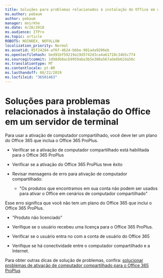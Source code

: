 ```yaml
---
title: Soluções para problemas relacionados à instalação do Office em um servidor de terminal
ms.author: pebaum
author: pebaum
manager: mnirkhe
ms.date: 4/26/2018
ms.audience: ITPro
ms.topic: article
ROBOTS: NOINDEX, NOFOLLOW
localization_priority: Normal
ms.assetid: 85f24284-af6f-4624-b6be-901a4a9206eb
ms.openlocfilehash: bed91bf59219a19d5742d3ca4a61718c34b5c774
ms.sourcegitcommit: 1d98db8acb9959aba3b5e308a567ade6b62da56c
ms.translationtype: MT
ms.contentlocale: pt-BR
ms.lasthandoff: 08/22/2019
ms.locfileid: "36501463"
---
```

# <a name="solutions-for-issues-around-installing-office-on-a-terminal-server"></a>Soluções para problemas relacionados à instalação do Office em um servidor de terminal

Para usar a ativação de computador compartilhado, você deve ter um plano do Office 365 que inclua o Office 365 ProPlus.
  
- Verificar se a ativação de computador compartilhado está habilitada para o Office 365 ProPlus
    
- Verificar se a ativação do Office 365 ProPlus teve êxito
    
- Revisar mensagens de erro para ativação de computador compartilhado:
    
  - "Os produtos que encontramos em sua conta não podem ser usados para ativar o Office em cenários de computador compartilhado"
  
Esse erro significa que você não tem um plano do Office 365 que inclui o Office 365 ProPlus.
    
  - "Produto não licenciado"
    
  - Verifique se o usuário recebeu uma licença para o Office 365 ProPlus.
    
  - Verificar se o usuário entra no com a conta de usuário do Office 365
    
  - Verifique se há conectividade entre o computador compartilhado e a Internet.
    
Para obter outras dicas de solução de problemas, confira: [solucionar problemas de ativação de computador compartilhado para o Office 365 ProPlus](https://docs.microsoft.com/DeployOffice/troubleshoot-issues-with-shared-computer-activation-for-office-365-proplus)
  

